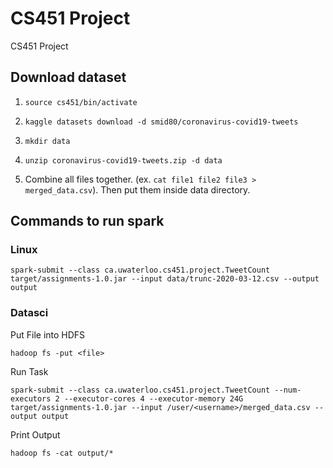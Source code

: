 # CS451 Project

CS451 Project

## Download dataset

1. `source cs451/bin/activate`  

2. `kaggle datasets download -d smid80/coronavirus-covid19-tweets`  

3. `mkdir data`  

4. `unzip coronavirus-covid19-tweets.zip -d data`  

5. Combine all files together. (ex. `cat file1 file2 file3 > merged_data.csv`). Then put them inside data directory.  


## Commands to run spark

### Linux
`spark-submit --class ca.uwaterloo.cs451.project.TweetCount target/assignments-1.0.jar --input data/trunc-2020-03-12.csv --output output`

### Datasci

Put File into HDFS

`hadoop fs -put <file>`

Run Task

`spark-submit --class ca.uwaterloo.cs451.project.TweetCount --num-executors 2 --executor-cores 4 --executor-memory 24G target/assignments-1.0.jar --input /user/<username>/merged_data.csv --output output`  


Print Output

`hadoop fs -cat output/*`
